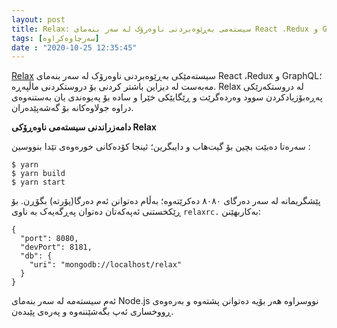 ```yaml
---
layout: post
title: Relax: سیستەمی بەڕێوەبردنی ناوەرۆک لە سەر بنەمای React ،Redux و GraphQL
tags: [سەرچاوەکراوە]
date : "2020-10-25 12:35:45"
---
```


[Relax](https://github.com/relax/relax)  سیستەمێکی بەڕێوەبردنی ناوەرۆک لە سەر بنەمای React ،Redux و GraphQL؛ مەبەست لە دیزاین باشتر کردنی بۆ دروستکردنی ماڵپەڕە. Relax لە دروستکەرێکی پەڕەبۆزیادکردن سوود وەردەگرێت و ڕێگایێکی خێرا و سادە بۆ پەیوەندی یان بەستنەوەی دراوە جولاوەکانە بۆ گەشەپێدەران.

**دامەزراندنی سیستەمی ناوەڕۆکی Relax** 

سەرەتا دەبێت بچین بۆ گیت‌هاب و  دایبگرین؛ ئینجا کۆدەکانی خورەوەی تێدا بنووسین :

```react
$ yarn
$ yarn build
$ yarn start
```

پێشگریمانە لە سەر دەرگای ٨٠٨٠ دەکرێتەوە؛ بەڵام دەتوانن ئەم دەرگا(پۆرتە) بگۆڕن. بۆ ڕێکخستنی ئەپەکەتان دەتوان پەڕگەیەک بە ناوی `relaxrc.` بەکاربهێنن:

```react
{
  "port": 8080,
  "devPort": 8181,
  "db": {
    "uri": "mongodb://localhost/relax"
  }
}
```

ئەم سیستەمە لە سەر بنەمای Node.js نووسراوە هەر بۆیە دەتوانن پشتەوە و بەرەوەی ڕووخساری ئەپ بگەشێننەوە و پەرەی پێبدەن.